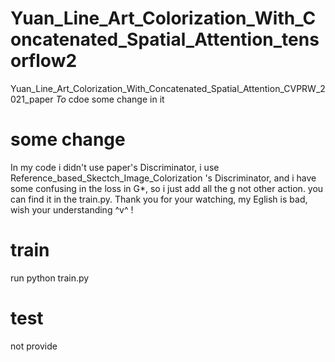# Yuan_Line_Art_Colorization_With_Concatenated_Spatial_Attention_tensorflow2
Yuan_Line_Art_Colorization_With_Concatenated_Spatial_Attention_CVPRW_2021_paper _To_ cdoe some change in it

# some change
In my code i didn't use paper's Discriminator, i use Reference_based_Skectch_Image_Colorization 's Discriminator, and i have some confusing in the loss in G*, so i just add all the g not other action. you can find it in the train.py. Thank you for your watching, my Eglish is bad, wish your understanding ^v^ !

# train
run python train.py

# test 
not provide



